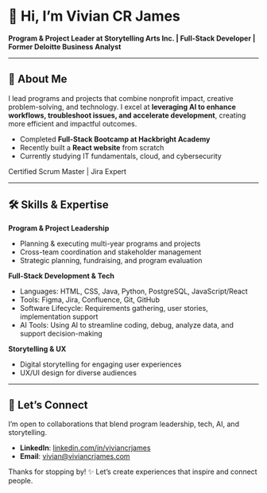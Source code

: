 # 👋 Hi, I’m Vivian CR James 

**Program & Project Leader at Storytelling Arts Inc. | Full-Stack Developer | Former Deloitte Business Analyst**

---

## 🌟 About Me
I lead programs and projects that combine nonprofit impact, creative problem-solving, and technology. I excel at **leveraging AI to enhance workflows, troubleshoot issues, and accelerate development**, creating more efficient and impactful outcomes.

- Completed **Full-Stack Bootcamp at Hackbright Academy**  
- Recently built a **React website** from scratch  
- Currently studying IT fundamentals, cloud, and cybersecurity  

Certified Scrum Master | Jira Expert

---

## 🛠️ Skills & Expertise

**Program & Project Leadership**
- Planning & executing multi-year programs and projects  
- Cross-team coordination and stakeholder management  
- Strategic planning, fundraising, and program evaluation  

**Full-Stack Development & Tech**
- Languages: HTML, CSS, Java, Python, PostgreSQL, JavaScript/React  
- Tools: Figma, Jira, Confluence, Git, GitHub  
- Software Lifecycle: Requirements gathering, user stories, implementation support  
- AI Tools: Using AI to streamline coding, debug, analyze data, and support decision-making  

**Storytelling & UX**
- Digital storytelling for engaging user experiences  
- UX/UI design for diverse audiences  

---

## 🤝 Let’s Connect
I’m open to collaborations that blend program leadership, tech, AI, and storytelling.


- **LinkedIn**: [linkedin.com/in/viviancrjames](https://linkedin.com/in/viviancrjames)
- **Email**: [vivian@viviancrjames.com](mailto:vivian@viviancrjames.com)

Thanks for stopping by! ✨ Let’s create experiences that inspire and connect people.




